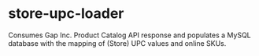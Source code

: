 # store-upc-loader
Consumes Gap Inc. Product Catalog API response and populates a MySQL database with the mapping of (Store) UPC values and online SKUs.
